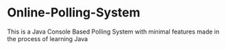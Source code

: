 # Online-Polling-System
This is a Java Console Based Polling System with minimal features made in the process of learning Java
